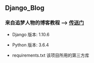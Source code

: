 ## Django_Blog

### 来自追梦人物的博客教程 --> [传送门](https://www.zmrenwu.com/post/3/)

- Django 版本: 1.10.6

- Python 版本: 3.6.4

- requirements.txt 该项目所用的第三方库
